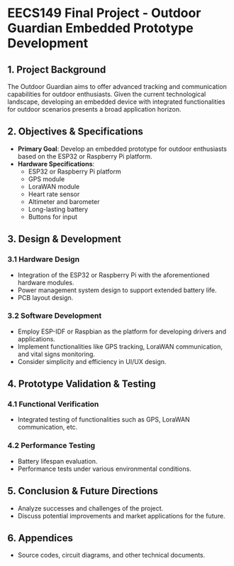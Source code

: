 # EECS149 Final Project - Outdoor Guardian Embedded Prototype Development

## 1. Project Background
The Outdoor Guardian aims to offer advanced tracking and communication capabilities for outdoor enthusiasts. Given the current technological landscape, developing an embedded device with integrated functionalities for outdoor scenarios presents a broad application horizon.

## 2. Objectives & Specifications
- **Primary Goal**: Develop an embedded prototype for outdoor enthusiasts based on the ESP32 or Raspberry Pi platform.
- **Hardware Specifications**:
  - ESP32 or Raspberry Pi platform
  - GPS module
  - LoraWAN module
  - Heart rate sensor
  - Altimeter and barometer
  - Long-lasting battery
  - Buttons for input

## 3. Design & Development

### 3.1 Hardware Design
- Integration of the ESP32 or Raspberry Pi with the aforementioned hardware modules.
- Power management system design to support extended battery life.
- PCB layout design.

### 3.2 Software Development
- Employ ESP-IDF or Raspbian as the platform for developing drivers and applications.
- Implement functionalities like GPS tracking, LoraWAN communication, and vital signs monitoring.
- Consider simplicity and efficiency in UI/UX design.

## 4. Prototype Validation & Testing

### 4.1 Functional Verification
- Integrated testing of functionalities such as GPS, LoraWAN communication, etc.

### 4.2 Performance Testing
- Battery lifespan evaluation.
- Performance tests under various environmental conditions.

## 5. Conclusion & Future Directions
- Analyze successes and challenges of the project.
- Discuss potential improvements and market applications for the future.

## 6. Appendices
- Source codes, circuit diagrams, and other technical documents.
